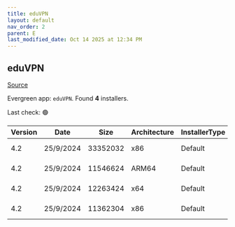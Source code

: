 ```yaml
---
title: eduVPN
layout: default
nav_order: 2
parent: E
last_modified_date: Oct 14 2025 at 12:34 PM
---
```


## eduVPN

[Source](https://app.eduvpn.org/)

Evergreen app: `eduVPN`. Found **4** installers.

Last check: 🟢

| Version | Date      | Size     | Architecture | InstallerType | Type | URI                                                                                                                                                                          |
| ------- | --------- | -------- | ------------ | ------------- | ---- | ---------------------------------------------------------------------------------------------------------------------------------------------------------------------------- |
| 4.2     | 25/9/2024 | 33352032 | x86          | Default       | exe  | [https://codeberg.org/eduVPN/windows/releases/download/4.2/eduVPNClient_4.2.exe](https://codeberg.org/eduVPN/windows/releases/download/4.2/eduVPNClient_4.2.exe)             |
| 4.2     | 25/9/2024 | 11546624 | ARM64        | Default       | msi  | [https://codeberg.org/eduVPN/windows/releases/download/4.2/eduVPNClient_4.2_ARM64.msi](https://codeberg.org/eduVPN/windows/releases/download/4.2/eduVPNClient_4.2_ARM64.msi) |
| 4.2     | 25/9/2024 | 12263424 | x64          | Default       | msi  | [https://codeberg.org/eduVPN/windows/releases/download/4.2/eduVPNClient_4.2_x64.msi](https://codeberg.org/eduVPN/windows/releases/download/4.2/eduVPNClient_4.2_x64.msi)     |
| 4.2     | 25/9/2024 | 11362304 | x86          | Default       | msi  | [https://codeberg.org/eduVPN/windows/releases/download/4.2/eduVPNClient_4.2_x86.msi](https://codeberg.org/eduVPN/windows/releases/download/4.2/eduVPNClient_4.2_x86.msi)     |
